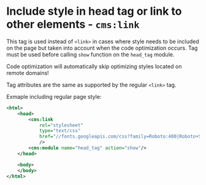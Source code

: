 # Include style in head tag or link to other elements - `cms:link`

This tag is used instead of `<link>` in cases where style needs to be included on the page but taken into account when the code optimization occurs. Tag must be used before calling `show` function on the `head_tag` module.

Code optimization will automatically skip optimizing styles located on remote domains!

Tag attributes are the same as supported by the regular `<link>` tag.

Exmaple including regular page style:

```xml
<html>
	<head>
		<cms:link
			rel="stylesheet"
			type="text/css"
			href="//fonts.googleapis.com/css?family=Roboto:400|Roboto+Slab:400"
			/>
		<cms:module name="head_tag" action="show"/>
	</head>

	<body>
	</body>
</html>
```
